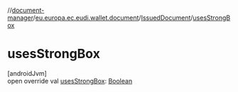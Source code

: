 //[document-manager](../../../index.md)/[eu.europa.ec.eudi.wallet.document](../index.md)/[IssuedDocument](index.md)/[usesStrongBox](uses-strong-box.md)

# usesStrongBox

[androidJvm]\
open override
val [usesStrongBox](uses-strong-box.md): [Boolean](https://kotlinlang.org/api/latest/jvm/stdlib/kotlin/-boolean/index.html)
